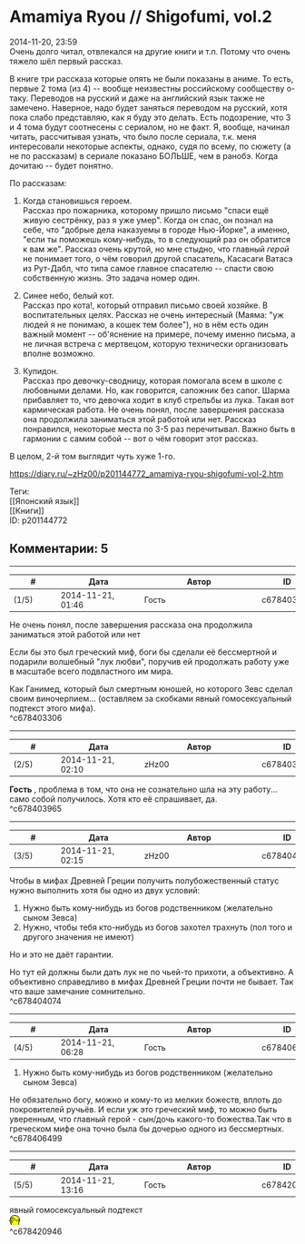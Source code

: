 Amamiya Ryou // Shigofumi, vol.2
================================

  
2014-11-20, 23:59  
 Очень долго читал, отвлекался на другие книги и т.п. Потому что очень тяжело шёл первый рассказ.   
   
 В книге три рассказа которые опять не были показаны в аниме. То есть, первые 2 тома (из 4) -- вообще неизвестны российскому сообществу о-таку. Переводов на русский и даже на английский язык также не замечено. Наверное, надо будет заняться переводом на русский, хотя пока слабо представляю, как я буду это делать. Есть подозрение, что 3 и 4 тома будут соотнесены с сериалом, но не факт. Я, вообще, начинал читать, рассчитывая узнать, что было после сериала, т.к. меня интересовали некоторые аспекты, однако, судя по всему, по сюжету (а не по рассказам) в сериале показано БОЛЬШЕ, чем в ранобэ. Когда дочитаю -- будет понятно.   
   
 По рассказам:   
 1. Когда становишься героем.   
 Рассказ про пожарника, которому пришло письмо "спаси ещё живую сестрёнку, раз я уже умер". Когда он спас, он познал на себе, что "добрые дела наказуемы в городе Нью-Йорке", а именно, "если ты поможешь кому-нибудь, то в следующий раз он обратится к вам же". Рассказ очень крутой, но мне стыдно, что главный  *герой*  не понимает того, о чём говорил другой спасатель, Касасаги Ватасэ из Рут-Дабл, что типа самое главное спасателю -- спасти свою собственную жизнь. Это задача номер один.   
   
 2. Синее небо, белый кот.   
 Рассказ про кота!, который отправил письмо своей хозяйке. В воспитательных целях. Рассказ не очень интересный (Маяма: "уж людей я не понимаю, а кошек тем более"), но в нём есть один важный момент -- об'яснение на примере, почему именно письма, а не личная встреча с мертвецом, которую технически организовать вполне возможно.   
   
 3. Купидон.   
 Рассказ про девочку-сводницу, которая помогала всем в школе с любовными делами. Но, как говорится, сапожник без сапог. Шарма прибавляет то, что девочка ходит в клуб стрельбы из лука. Такая вот кармическая работа. Не очень понял, после завершения рассказа она продолжила заниматься этой работой или нет. Рассказ понравился, некоторые места по 3-5 раз перечитывал. Важно быть в гармонии с самим собой -- вот о чём говорит этот рассказ.   
   
 В целом, 2-й том выглядит чуть хуже 1-го.   
  
<https://diary.ru/~zHz00/p201144772_amamiya-ryou-shigofumi-vol-2.htm>  
  
Теги:  
[[Японский язык]]  
[[Книги]]  
ID: p201144772  


Комментарии: 5
--------------

  


---



|         #         |              Дата              |                     Автор                     |           ID           |
| --- | --- | --- | --- |
| (1/5) | 2014-11-21, 01:46 | Гость | c678403306 |

  
  Не очень понял, после завершения рассказа она продолжила заниматься этой работой или нет    
   
 Если бы это был греческий миф, боги бы сделали её бессмертной и подарили волшебный "лук любви", поручив ей продолжать работу уже в масштабе всего подвластного им мира.   
   
 Как Ганимед, который был смертным юношей, но которого Зевс сделал своим виночерпием... (оставляем за скобками явный гомосексуальный подтекст этого мифа).   
 ^c678403306

---



|         #         |              Дата              |                     Автор                     |           ID           |
| --- | --- | --- | --- |
| (2/5) | 2014-11-21, 02:10 | zHz00 | c678403965 |

  
  **Гость**  , проблема в том, что она не сознательно шла на эту работу... само собой получилось. Хотя кто её спрашивает, да.   
 ^c678403965

---



|         #         |              Дата              |                     Автор                     |           ID           |
| --- | --- | --- | --- |
| (3/5) | 2014-11-21, 02:15 | zHz00 | c678404074 |

  
 Чтобы в мифах Древней Греции получить полубожественный статус нужно выполнить хотя бы одно из двух условий:   
 1) Нужно быть кому-нибудь из богов родственником (желательно сыном Зевса)   
 2) Нужно, чтобы тебя кто-нибудь из богов захотел трахнуть (пол того и другого значения не имеют)   
   
 Но и это не даёт гарантии.   
   
 Но тут ей должны были дать лук не по чьей-то прихоти, а объективно. А объективно справедливо в мифах Древней Греции почти не бывает. Так что ваше замечание сомнительно.   
 ^c678404074

---



|         #         |              Дата              |                     Автор                     |           ID           |
| --- | --- | --- | --- |
| (4/5) | 2014-11-21, 06:28 | Гость | c678406499 |

  
  1) Нужно быть кому-нибудь из богов родственником (желательно сыном Зевса)    
   
 Не обязательно богу, можно и кому-то из мелких божеств, вплоть до покровителей ручьёв. И если уж это греческий миф, то можно быть уверенным, что главный герой - сын/дочь какого-то божества.Так что в греческом мифе она точно была бы дочерью одного из бессмертных.   
 ^c678406499

---



|         #         |              Дата              |                     Автор                     |           ID           |
| --- | --- | --- | --- |
| (5/5) | 2014-11-21, 13:16 | Гость | c678420946 |

  
   явный гомосексуальный подтекст    
 ![:facepalm:](pics/67280105.gif)    
 ^c678420946